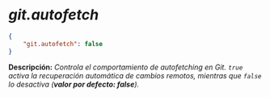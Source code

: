 <!-- Autor: Daniel Benjamin Perez Morales -->
<!-- GitHub: https://github.com/DanielBenjaminPerezMoralesDev13 -->
<!-- GitLab: https://gitlab.com/DanielBenjaminPerezMoralesDev13 -->
<!-- Correo electrónico: danielperezdev@proton.me -->

# ***git.autofetch***

```json
{
    "git.autofetch": false
}
```

**Descripción:** *Controla el comportamiento de autofetching en Git. `true` activa la recuperación automática de cambios remotos, mientras que `false` lo desactiva (**valor por defecto: false**).*
